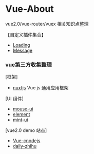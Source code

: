 # Vue-About
vue2.0/vue-router/vuex 相关知识点整理

【自定义插件集合】
+ [Loading](./Loading)
+ [Message](./Message)


### vue第三方收集整理
[框架]
+ [nuxtjs](https://zh.nuxtjs.org/) Vue.js 通用应用框架

[UI 组件]
+ [mouse-ui](https://github.com/Jmingzi/muse-ui)  
+ [element](https://github.com/ElemeFE/element)
+ [mint-ui](https://github.com/ElemeFE/mint-ui)

[vue2.0 demo 站点]

+ [Vue-cnodejs](https://github.com/Jmingzi/Vue-cnodejs)
+ [daily-zhihu](https://github.com/walleeeee/daily-zhihu)
